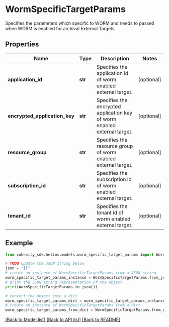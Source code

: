 # WormSpecificTargetParams

Specifies the parameters which specific to WORM and needs to passed when WORM is enabled for archival External Targets.

## Properties

Name | Type | Description | Notes
------------ | ------------- | ------------- | -------------
**application_id** | **str** | Specifies the application id of worm enabled external target. | [optional] 
**encrypted_application_key** | **str** | Specifies the encrypted application key of worm enabled external target. | [optional] 
**resource_group** | **str** | Specifies the resource group of worm enabled external target. | [optional] 
**subscription_id** | **str** | Specifies the subscription id of worm enabled external target. | [optional] 
**tenant_id** | **str** | Specifies the tenant id of worm enabled external target. | [optional] 

## Example

```python
from cohesity_sdk.helios.models.worm_specific_target_params import WormSpecificTargetParams

# TODO update the JSON string below
json = "{}"
# create an instance of WormSpecificTargetParams from a JSON string
worm_specific_target_params_instance = WormSpecificTargetParams.from_json(json)
# print the JSON string representation of the object
print(WormSpecificTargetParams.to_json())

# convert the object into a dict
worm_specific_target_params_dict = worm_specific_target_params_instance.to_dict()
# create an instance of WormSpecificTargetParams from a dict
worm_specific_target_params_from_dict = WormSpecificTargetParams.from_dict(worm_specific_target_params_dict)
```
[[Back to Model list]](../README.md#documentation-for-models) [[Back to API list]](../README.md#documentation-for-api-endpoints) [[Back to README]](../README.md)


